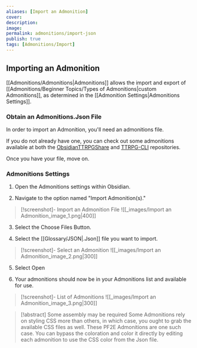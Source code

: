 ```yaml
---
aliases: [Import an Admonition]
cover: 
description: 
image: 
permalink: admonitions/import-json
publish: true
tags: [Admonitions/Import]
---
```


## Importing an Admonition

[[Admonitions/Admonitions|Admonitions]] allows the import and export of [[Admonitions/Beginner Topics/Types of Admonitions|custom Admonitions]], as determined in the [[Admonition Settings|Admonitions Settings]].

### Obtain an Admonitions.Json File

In order to import an Admonition, you'll need an admonitions file. 

If you do not already have one, you can check out some admonitions available at both the [ObsidianTTRPGShare](https://github.com/Obsidian-TTRPG-Community/ObsidianTTRPGShare "Github") and [TTRPG-CLI](https://github.com/ebullient/ttrpg-convert-cli/tree/main/examples "Github") repositories.

Once you have your file, move on.

### Admonitions Settings

1. Open the Admonitions settings within Obsidian.

2. Navigate to the option named "Import Admonition(s)."

> [!screenshot]- Import an Admonition File
>![[_images/Import an Admonition_image_1.png|400]]

3. Select the Choose Files Button.

4. Select the [[Glossary/JSON|.Json]] file you want to import.

> [!screenshot]-  Select an Admonition
> ![[_images/Import an Admonition_image_2.png|300]]

5. Select Open

6. Your admonitions should now be in your Admonitions list and available for use.

> [!screenshot]- List of Admonitions
> ![[_images/Import an Admonition_image_3.png|300]]



> [!abstract] Some assembly may be required
> Some Admonitions rely on styling CSS more than others, in which case, you ought to grab the available CSS files as well. These PF2E Admonitions are one such case.
> You can bypass the coloration and color it directly by editing each admonition to use the CSS color from the Json file. 